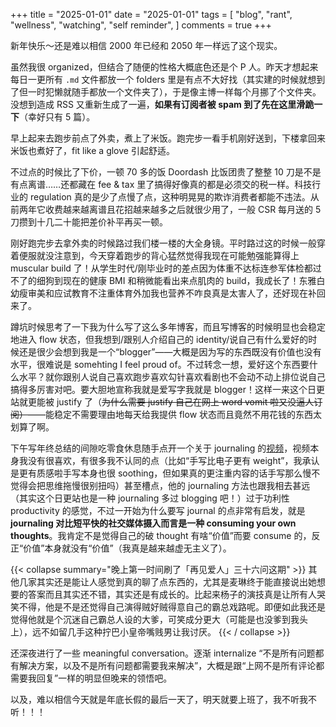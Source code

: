 +++
title = "2025-01-01"
date = "2025-01-01"
tags = [
    "blog",
    "rant",
    "wellness",
    "watching",
    "self reminder",
]
comments = true
+++

新年快乐～还是难以相信 2000 年已经和 2050 年一样远了这个现实。

虽然我很 organized，但结合了随便的性格大概底色还是个 P 人。昨天才想起来每日一更所有 `.md` 文件都放一个 folders 里是有点不大好找（其实建的时候就想到了但一时犯懒就随手都放一个文件夹了），于是像主博一样每个月挪了个文件夹。没想到造成 RSS 又重新生成了一遍，**如果有订阅者被 spam 到了先在这里滑跪一下**（幸好只有 5 篇）。

早上起来去跑步前点了外卖，煮上了米饭。跑完步一看手机刚好送到，下楼拿回来米饭也煮好了，fit like a glove 引起舒适。

不过点的时候比了下价，一顿 70 多的饭 Doordash 比饭团贵了整整 10 刀是不是有点离谱……还都藏在 fee & tax 里了搞得好像真的都是必须交的税一样。科技行业的 regulation 真的是少了点慢了点，这种明晃晃的欺诈消费者都能不违法。从前两年它收费越来越离谱且花招越来越多之后就很少用了，一般 CSR 每月送的 5 刀攒到十几二十能把差价补平再买一顿。

刚好跑完步去拿外卖的时候路过我们楼一楼的大全身镜。平时路过这的时候一般穿着便服就没注意到，今天穿着跑步的背心猛然觉得我现在可能勉强能算得上 muscular build 了！从学生时代/刚毕业时的差点因为体重不达标连参军体检都过不了的细狗到现在的健康 BMI 和稍微能看出来点肌肉的 build，我成长了！东雅白幼瘦审美和应试教育不注重体育外加我也营养不咋良真是太害人了，还好现在补回来了。 

蹲坑时候思考了一下我为什么写了这么多年博客，而且写博客的时候明显也会稳定地进入 flow 状态，但我想到/跟别人介绍自己的 identity/说自己有什么爱好的时候还是很少会想到我是一个“blogger”——大概是因为写的东西既没有价值也没有水平，很难说是 somehting I feel proud of。不过转念一想，爱好这个东西要什么水平？就你跟别人说自己喜欢跑步喜欢勾针喜欢看剧也不会动不动上排位说自己搞得多厉害对吧。要大胆地宣称我就是爱写字我就是 blogger！这样一来这个日更站就更能被 justify 了（~~为什么需要 justify 自己在网上 word vomit 啦又没逼人订阅）~~——能稳定不需要理由地每天给我提供 flow 状态而且竟然不用花钱的东西太划算了啊。

下午写年终总结的间隙吃零食休息随手点开一个关于 journaling 的[视频](https://youtu.be/Zb3mA_LNYBk)，视频本身我没有很喜欢，有很多我不认同的点（比如“手写比电子更有 weight”，我承认是更有质感啦手写本身也很 soothing，但如果真的更注重内容的话手写那么慢不觉得会把思维拖慢很别扭吗）甚至槽点，他的 journaling 方法也跟我相去甚远（其实这个日更站也是一种 journaling 多过 blogging 吧！）过于功利性 productivity 的感觉，不过一开始为什么要写 journal 的点非常有启发，就是 **journaling 对比短平快的社交媒体摄入而言是一种 consuming your own thoughts**。我肯定不是觉得自己的破 thought 有啥“价值”而要 consume 的，反正“价值”本身就没有“价值”（我真是越来越虚无主义了）。

{{< collapse summary="晚上第一时间刷了「再见爱人」三十六问这期" >}}
其他几家其实还是能让人感觉到真的聊了点东西的，尤其是麦琳终于能直接说出她想要的答案而且其实还不错，其实还是有成长的。比起来杨子的演技真是让所有人哭笑不得，他是不是还觉得自己演得贼好贼得意自己的霸总戏路呢。即便如此我还是觉得他就是个沉迷自己霸总人设的大爹，可笑成分更大（可能是也没爹到我头上），远不如留几手这种拧巴小皇帝嘴贱男让我讨厌。
{{< / collapse >}}

还深夜进行了一些 meaningful conversation。逐渐 internalize “不是所有问题都有解决方案，以及不是所有问题都需要我来解决”，大概是跟“上网不是所有评论都需要我回复”一样的明显但晚来的领悟吧。

以及，难以相信今天就是年底长假的最后一天了，明天就要上班了，我不听我不听！！！